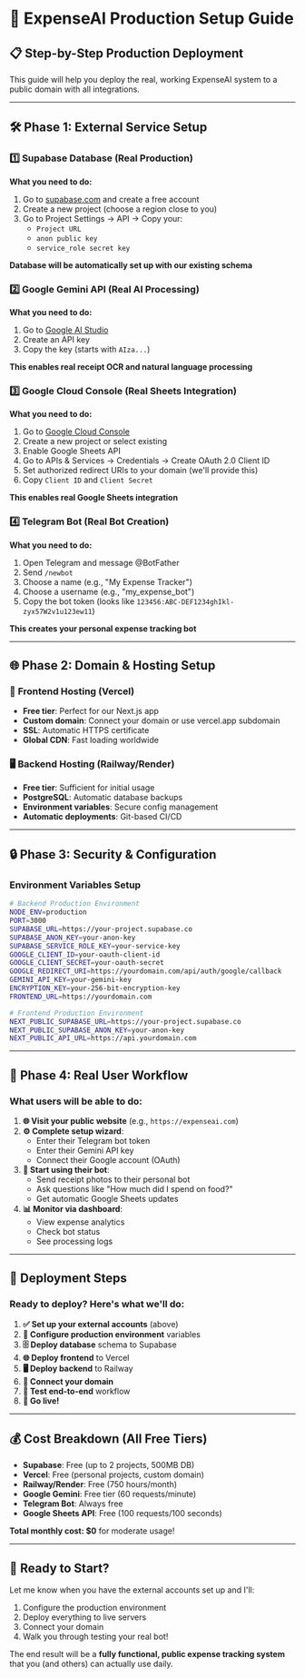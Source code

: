 # 🚀 ExpenseAI Production Setup Guide

## 📋 **Step-by-Step Production Deployment**

This guide will help you deploy the real, working ExpenseAI system to a public domain with all integrations.

---

## 🛠️ **Phase 1: External Service Setup**

### 1️⃣ **Supabase Database (Real Production)**

**What you need to do:**
1. Go to [supabase.com](https://supabase.com) and create a free account
2. Create a new project (choose a region close to you)
3. Go to Project Settings → API → Copy your:
   - `Project URL` 
   - `anon public key`
   - `service_role secret key`

**Database will be automatically set up with our existing schema**

### 2️⃣ **Google Gemini API (Real AI Processing)**

**What you need to do:**
1. Go to [Google AI Studio](https://makersuite.google.com/app/apikey)
2. Create an API key
3. Copy the key (starts with `AIza...`)

**This enables real receipt OCR and natural language processing**

### 3️⃣ **Google Cloud Console (Real Sheets Integration)**

**What you need to do:**
1. Go to [Google Cloud Console](https://console.cloud.google.com)
2. Create a new project or select existing
3. Enable Google Sheets API
4. Go to APIs & Services → Credentials → Create OAuth 2.0 Client ID
5. Set authorized redirect URIs to your domain (we'll provide this)
6. Copy `Client ID` and `Client Secret`

**This enables real Google Sheets integration**

### 4️⃣ **Telegram Bot (Real Bot Creation)**

**What you need to do:**
1. Open Telegram and message @BotFather
2. Send `/newbot`
3. Choose a name (e.g., "My Expense Tracker")
4. Choose a username (e.g., "my_expense_bot")
5. Copy the bot token (looks like `123456:ABC-DEF1234ghIkl-zyx57W2v1u123ew11`)

**This creates your personal expense tracking bot**

---

## 🌐 **Phase 2: Domain & Hosting Setup**

### 🚀 **Frontend Hosting (Vercel)**
- **Free tier**: Perfect for our Next.js app
- **Custom domain**: Connect your domain or use vercel.app subdomain
- **SSL**: Automatic HTTPS certificate
- **Global CDN**: Fast loading worldwide

### 🖥️ **Backend Hosting (Railway/Render)**
- **Free tier**: Sufficient for initial usage
- **PostgreSQL**: Automatic database backups
- **Environment variables**: Secure config management
- **Automatic deployments**: Git-based CI/CD

---

## 🔒 **Phase 3: Security & Configuration**

### **Environment Variables Setup**
```bash
# Backend Production Environment
NODE_ENV=production
PORT=3000
SUPABASE_URL=https://your-project.supabase.co
SUPABASE_ANON_KEY=your-anon-key
SUPABASE_SERVICE_ROLE_KEY=your-service-key
GOOGLE_CLIENT_ID=your-oauth-client-id
GOOGLE_CLIENT_SECRET=your-oauth-secret
GOOGLE_REDIRECT_URI=https://yourdomain.com/api/auth/google/callback
GEMINI_API_KEY=your-gemini-key
ENCRYPTION_KEY=your-256-bit-encryption-key
FRONTEND_URL=https://yourdomain.com

# Frontend Production Environment
NEXT_PUBLIC_SUPABASE_URL=https://your-project.supabase.co
NEXT_PUBLIC_SUPABASE_ANON_KEY=your-anon-key
NEXT_PUBLIC_API_URL=https://api.yourdomain.com
```

---

## 📱 **Phase 4: Real User Workflow**

### **What users will be able to do:**

1. **🌐 Visit your public website** (e.g., `https://expenseai.com`)
2. **⚙️ Complete setup wizard**:
   - Enter their Telegram bot token
   - Enter their Gemini API key  
   - Connect their Google account (OAuth)
3. **📸 Start using their bot**:
   - Send receipt photos to their personal bot
   - Ask questions like "How much did I spend on food?"
   - Get automatic Google Sheets updates
4. **📊 Monitor via dashboard**:
   - View expense analytics
   - Check bot status
   - See processing logs

---

## 🎯 **Deployment Steps**

### **Ready to deploy?** Here's what we'll do:

1. **✅ Set up your external accounts** (above)
2. **🔧 Configure production environment** variables
3. **🗄️ Deploy database** schema to Supabase
4. **🌐 Deploy frontend** to Vercel
5. **🖥️ Deploy backend** to Railway
6. **🔗 Connect your domain**
7. **🧪 Test end-to-end** workflow
8. **🚀 Go live!**

---

## 💰 **Cost Breakdown (All Free Tiers)**

- **Supabase**: Free (up to 2 projects, 500MB DB)
- **Vercel**: Free (personal projects, custom domain)
- **Railway/Render**: Free (750 hours/month)
- **Google Gemini**: Free tier (60 requests/minute)
- **Telegram Bot**: Always free
- **Google Sheets API**: Free (100 requests/100 seconds)

**Total monthly cost: $0** for moderate usage!

---

## 🎉 **Ready to Start?**

Let me know when you have the external accounts set up and I'll:
1. Configure the production environment
2. Deploy everything to live servers
3. Connect your domain
4. Walk you through testing your real bot!

The end result will be a **fully functional, public expense tracking system** that you (and others) can actually use daily.